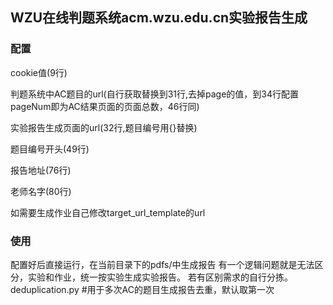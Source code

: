 ## **WZU在线判题系统acm.wzu.edu.cn实验报告生成**

### **配置**

cookie值(9行)

判题系统中AC题目的url(自行获取替换到31行,去掉page的值，到34行配置pageNum即为AC结果页面的页面总数，46行同)

实验报告生成页面的url(32行,题目编号用{}替换)

题目编号开头(49行)

报告地址(76行)

老师名字(80行)

如需要生成作业自己修改target_url_template的url

### **使用**
配置好后直接运行，在当前目录下的pdfs/中生成报告
有一个逻辑问题就是无法区分，实验和作业，统一按实验生成实验报告。
若有区别需求的自行分拣。
deduplication.py #用于多次AC的题目生成报告去重，默认取第一次

